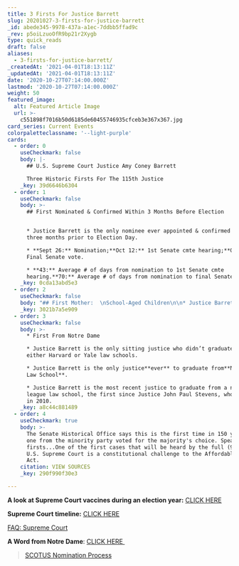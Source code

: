 ```yaml
---
title: 3 Firsts For Justice Barrett
slug: 20201027-3-firsts-for-justice-barrett
_id: abede345-9978-437a-a1ec-7ddbb5ffad9c
_rev: p5oiLzuoOfR9bp21r2Xygb
type: quick_reads
draft: false
aliases:
  - 3-firsts-for-justice-barrett/
_createdAt: '2021-04-01T18:13:11Z'
_updatedAt: '2021-04-01T18:13:11Z'
date: '2020-10-27T07:14:00.000Z'
lastmod: '2020-10-27T07:14:00.000Z'
weight: 50
featured_image:
  alt: Featured Article Image
  url: >-
    c551898f7016b50d6185de60455746935cfceb3e367x367.jpg
card_series: Current Events
colorpaletteclassname: '--light-purple'
cards:
  - order: 0
    useCheckmark: false
    body: |-
      ## U.S. Supreme Court Justice Amy Coney Barrett

      Three Historic Firsts For The 115th Justice
    _key: 39d6646b6304
  - order: 1
    useCheckmark: false
    body: >-
      ## First Nominated & Confirmed Within 3 Months Before Election


      * Justice Barrett is the only nominee ever appointed & confirmed within
      three months prior to Election Day.

      * **Sept 26:** Nomination;**Oct 12:** 1st Senate cmte hearing;**Oct 26:**
      Final Senate vote.

      * **43:** Average # of days from nomination to 1st Senate cmte
      hearing.**70:** Average # of days from nomination to final Senate vote.
    _key: 0cda13abd5e3
  - order: 2
    useCheckmark: false
    body: "## First Mother:  \nSchool-Aged Children\n\n* Justice Barrett is the only mother of school-aged kids to serve on the Court.\n* Justice Barrett is the**fifth woman**\_and\_**third mother** to join the Court. Justices Sandra Day O’Connor and Ruth Bader Ginsburg had older children when sworn in.\n* Justice Barrett is a mother of seven –**six of whom are under age 18.\_**Her eldest is a college student."
    _key: 3021b7a5e909
  - order: 3
    useCheckmark: false
    body: >-
      * First From Notre Dame

      * Justice Barrett is the only sitting justice who didn’t graduate from
      either Harvard or Yale law schools.

      * Justice Barrett is the only justice**ever** to graduate from**Notre Dame
      Law School**.

      * Justice Barrett is the most recent justice to graduate from a non-Ivy
      league law school, the first since Justice John Paul Stevens, who retired
      in 2010.
    _key: a8c44c881489
  - order: 4
    useCheckmark: true
    body: >-
      The Senate Historical Office says this is the first time in 150 years no
      one from the minority party voted for the majority's choice. Speaking of
      firsts...One of the first cases that will be heard by the full (9-justice)
      U.S. Supreme Court is a constitutional challenge to the Affordable Care
      Act.
    citation: VIEW SOURCES
    _key: 290f990f30e3

---
```

**A look at Supreme Court vaccines during an election year:** [CLICK HERE](https://www.nytimes.com/interactive/2020/09/19/us/politics/supreme-court-vacancies-election-year.html)

**Supreme Court timeline:** [CLICK HERE](https://supremecourthistory.org/timeline_clarke.html)

[FAQ: Supreme Court](https://www.supremecourt.gov/about/faq_justices.aspx)

**A Word from Notre Dame**: [CLICK HERE ](https://news.nd.edu/news/notre-dame-law-school-professor-barrett-nominated-to-us-supreme-court/)

> [SCOTUS Nomination Process](https://www.smarthernews.com/scotus-nomination-process/)